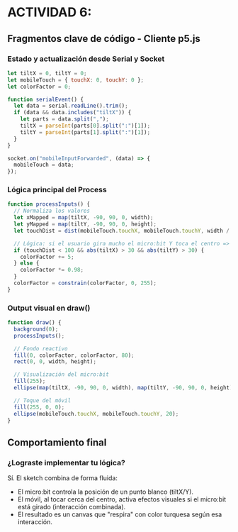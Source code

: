 # ACTIVIDAD 6:
## Fragmentos clave de código - Cliente p5.js
### Estado y actualización desde Serial y Socket
``` js
let tiltX = 0, tiltY = 0;
let mobileTouch = { touchX: 0, touchY: 0 };
let colorFactor = 0;

function serialEvent() {
  let data = serial.readLine().trim();
  if (data && data.includes("tiltX")) {
    let parts = data.split(",");
    tiltX = parseInt(parts[0].split(":")[1]);
    tiltY = parseInt(parts[1].split(":")[1]);
  }
}

socket.on("mobileInputForwarded", (data) => {
  mobileTouch = data;
});
```
### Lógica principal del Process
``` js
function processInputs() {
  // Normaliza los valores
  let xMapped = map(tiltX, -90, 90, 0, width);
  let yMapped = map(tiltY, -90, 90, 0, height);
  let touchDist = dist(mobileTouch.touchX, mobileTouch.touchY, width / 2, height / 2);

  // Lógica: si el usuario gira mucho el micro:bit Y toca el centro => aumenta intensidad visual
  if (touchDist < 100 && abs(tiltX) > 30 && abs(tiltY) > 30) {
    colorFactor += 5;
  } else {
    colorFactor *= 0.98;
  }
  colorFactor = constrain(colorFactor, 0, 255);
}
``` 
### Output visual en draw()
``` js
function draw() {
  background(0);
  processInputs();

  // Fondo reactivo
  fill(0, colorFactor, colorFactor, 80);
  rect(0, 0, width, height);

  // Visualización del micro:bit
  fill(255);
  ellipse(map(tiltX, -90, 90, 0, width), map(tiltY, -90, 90, 0, height), 30);

  // Toque del móvil
  fill(255, 0, 0);
  ellipse(mobileTouch.touchX, mobileTouch.touchY, 20);
}
``` 

## Comportamiento final
### ¿Lograste implementar tu lógica?
Sí. El sketch combina de forma fluida:

* El micro:bit controla la posición de un punto blanco (tiltX/Y).
* El móvil, al tocar cerca del centro, activa efectos visuales si el micro:bit está girado (interacción combinada).
* El resultado es un canvas que "respira" con color turquesa según esa interacción.
